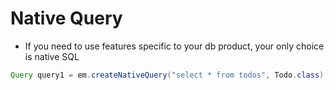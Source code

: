# Native Query

- If you need to use features specific to your db product, your only choice is
  native SQL

```java
Query query1 = em.createNativeQuery("select * from todos", Todo.class);
```
